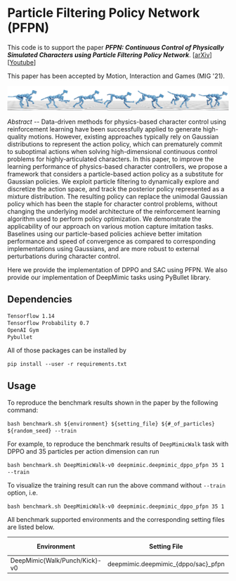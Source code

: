 # Particle Filtering Policy Network (PFPN)

This code is to support the paper _**PFPN: Continuous Control of Physically Simulated Characters using Particle Filtering Policy Network**_. [[arXiv](https://arxiv.org/abs/2003.06959)]
[[Youtube](https://www.youtube.com/watch?v=YTtdnq0WpWo)]

This paper has been accepted by Motion, Interaction and Games (MIG '21).

![](doc/teaser.png)

_Abstract_ -- Data-driven methods for physics-based character control using reinforcement learning have been successfully applied to generate high-quality motions. However, existing approaches typically rely on Gaussian distributions to represent the action policy, which can prematurely commit to suboptimal actions when solving high-dimensional continuous control problems for highly-articulated characters. In this paper, to improve the learning performance of physics-based character controllers, we propose a framework that considers a particle-based action policy as a substitute for Gaussian policies. We exploit particle filtering to dynamically explore and discretize the action space, and track the posterior policy represented as a mixture distribution. The resulting policy can replace the unimodal Gaussian policy which has been the staple for character control problems, without changing the underlying model architecture of the reinforcement learning algorithm used to perform policy optimization. We demonstrate the applicability of our approach on various motion capture imitation tasks. Baselines using our particle-based policies achieve better imitation performance and speed of convergence as compared to corresponding implementations using Gaussians, and are more robust to external perturbations during character control.

Here we provide the implementation of DPPO and SAC using PFPN. 
We also provide our implementation of DeepMimic tasks using PyBullet library.


## Dependencies

    Tensorflow 1.14
    Tensorflow Probability 0.7
    OpenAI Gym
    Pybullet

All of those packages can be installed by

    pip install --user -r requirements.txt


## Usage
To reproduce the benchmark results shown in the paper by the following command:

    bash benchmark.sh ${environment} ${setting_file} ${#_of_particles} ${random_seed} --train

For example, to reproduce the benchmark results of `DeepMimicWalk` task with DPPO and 35 particles per action dimension can run

    bash benchmark.sh DeepMimicWalk-v0 deepmimic.deepmimic_dppo_pfpn 35 1 --train

To visualize the training result can run the above command without `--train` option, i.e.

    bash benchmark.sh DeepMimicWalk-v0 deepmimic.deepmimic_dppo_pfpn 35 1


All benchmark supported environments and the corresponding setting files are listed below.

| Environment                   | Setting File                                    | # of Particles |
|-------------------------------|-------------------------------------------------|----------------|
| DeepMimic{Walk/Punch/Kick}-v0 | deepmimic.deepmimic_{dppo/sac}_pfpn  | 35        |    
